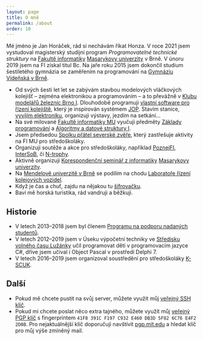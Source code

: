 ```yaml
---
layout: page
title: O mně
permalink: /about
order: 10
---
```


Mé jméno je Jan Horáček, rád si nechávám říkat Honza.
V roce 2021 jsem vystudoval magisterský studijní program
*Programovatelné technické struktury* na [Fakultě
informatiky](http://www.fi.muni.cz) [Masarykovy univerzity](http://www.muni.cz)
v Brně. V únoru 2019 jsem na FI získal titul Bc. Na jaře roku 2015 jsem
dokončil studium šestiletého gymnázia se zaměřením na programování na [Gymnáziu
Vídeňská v Brně](http://www.gvid.cz/).

 * Od svých šesti let let se zabývám stavbou modelových vláčkových kolejišť – zejména
   elektronikou a programováním – a to převážně v [Klubu modelářů železnic
   Brno I](https://kmz-brno.cz/).
   Dlouhodobě programuji [vlastní software pro řízení
   kolejiště](http://hjop.kmz-brno.cz/), který je inspirován systémem
   [JOP](https://cs.wikipedia.org/wiki/Jednotné_obslužné_pracoviště). Stavím
   stanice, [vyvíjím elektroniku](https://mtb.kmz-brno.cz/), organizuji výstavy,
   jezdím na setkání...
 * Na své milované [Fakultě informatiky MU](http://www.fi.muni.cz/) vyučuji
   předměty [Základy programování](https://is.muni.cz/predmet/fi/podzim2018/IB111)
   a [Algoritmy a datové struktury I](https://is.muni.cz/predmet/fi/jaro2019/IB002).
 * Jsem předsedou [Spolku přátel severské zvěře](https://zverinec.fi.muni.cz/),
   který zastřešuje aktivity na FI MU pro středoškoláky.
 * Organizuji soutěže a akce pro středoškoláky, například
   [PoznejFI](http://poznej.fi.muni.cz/), [InterSoB](http://intersob.fi.muni.cz/),
   či [N-trophy](https://ntrophy.cz/).
 * Aktivně organizuji [Korespondenční seminář z informatiky](https://ksi.fi.muni.cz/)
   [Masarykovy univerzity](https://muni.cz).
 * Na [Mendelově univerzitě v Brně](http://mendelu.cz/) se podílím na chodu
   [Laboratoře řízení kolejových vozidel](http://lrkv.pef.mendelu.cz).
 * Když je čas a chuť, zajdu na nějakou tu [šifrovačku](/puzzles).
 * Baví mě horská turistika, rád vandruji a běžkuji.

## Historie

 * V letech 2013–2018 jsem byl členem
   [Programu na podporu nadaných studentů](http://www.jcmm.cz/projekt/ppns).
 * V letech 2012–2019 jsem v Úseku výpočetní techniky ve [Středisku volného času
   Lužánky](https://luzanky.cz/") učil programovat děti v programovacím
   jazyce C#, dříve jsem učíval i Object Pascal v prostředí Delphi 7.
 * V letech 2016–2019 jsem organizoval soustředění pro středoškoláky
   [K-SCUK](https://kscuk.fi.muni.cz/).

## Další

 * Pokud mě chcete pustit na svůj server, můžete využit můj [veřejný SSH
   klíč](assets/id_green-18-1.pub).
 * Pokud mi chcete poslat něco extra tajného, můžete využít můj [veřejný PGP
   klíč](assets/mail.pub) s fingerprintem `41F8 391C F197 C932 E460 DB3D 5F82
   6C76 E4F2 2D0B`. Pro nejaktuálnější klíč doporučuji navštívit
   [pgp.mit.edu](http://pgp.mit.edu/pks/lookup?search=jan.horacek%40seznam.cz&op=index)
   a hledat klíč pro můj výše zmíněný mail.

